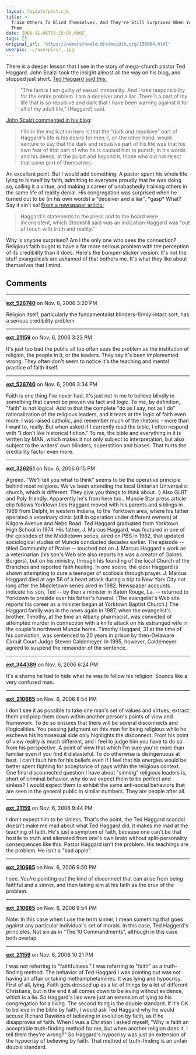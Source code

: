 ```yaml
---
layout: layouts/post.njk
title: >-
  Train Others To Blind Themselves, And They're Still Surprised When You Lie To
  Them
date: 2006-11-06T15:15:00.000Z
tags: []
original_url: 'https://nemorathwald.dreamwidth.org/150064.html'
userpic: ../userpics/_.jpg
---
```

There is a deeper lesson that I see in the story of mega-church pastor Ted Haggard. John Scalzi took the insight almost all the way on his blog, and stopped just short. [Ted Haggard said this:](http://www.gazette.com/display.php?id=1326183)

> "The fact is I am guilty of sexual immorality. And I take responsibility for the entire problem. I am a deceiver and a liar. There's a part of my life that is so repulsive and dark that I have been warring against it for all of my adult life," \[Haggard} said.

[John Scalzi commented in his blog](http://www.scalzi.com/whatever/004593.html):

> I think the implication here is that the "dark and repulsive" part of Haggard's life is his desire for men; I, on the other hand, would venture to say that the dark and repulsive part of his life was that his own fear of that part of who he is caused him to punish, in his words and his deeds, at the pulpit and beyond it, those who did not reject that same part of themselves.

An excellent point. But I would add something. A pastor spent his whole life lying to himself by faith, admitting to everyone proudly that he was doing so, calling it a virtue, and making a career of unabashedly training others in the same life of reality denial. His congregation was surprised when he turned out to be (in his own words) a "deceiver and a liar". \*gasp\* What? Say it ain't so! [From a newspaper article:](http://www.gazette.com/display.php?id=1326183)

> Haggard's statements to the press and to the board were inconsistent, which Stockstill said was an indication Haggard was "out of touch with truth and reality."

Why is anyone surprised? Am I the only one who sees the connection? Religious faith ought to have a far more serious problem with the perception of its credibility than it does. Here's the bumper-sticker version: It's not the stuff evangelicals are ashamed of that bothers me. It's what they like about themselves that I mind.

## Comments

---

**[ext_526740](https://www.dreamwidth.org/users/ext_526740)** on Nov. 6, 2006 3:20 PM

Religion itself, particularly the fundamentalist blinders-firmly-intact sort, has a serious credibility problem.

---

**[ext_21159](https://www.dreamwidth.org/users/ext_21159)** on Nov. 6, 2006 3:23 PM

It's just too bad the public all too often sees the problem as the institution of religion, the people in it, or the leaders. They say it's been implemented wrong. They often don't seem to notice it's the teaching and mental practice of faith itself.

---

**[ext_526740](https://www.dreamwidth.org/users/ext_526740)** on Nov. 6, 2006 3:34 PM

Faith is one thing I've never had. It's just not in me to believe blindly in something that cannot be proven via fact and logic. To me, by definition, "faith" is not logical. Add to that the complete "do as I say, not as I do" rationalization of the religious leaders, and it tears at the logic of faith even more. I was raised catholic, and remember much of the rhetoric - more than I want to, really. But when asked if I currently read the bible, I often respond with "I don't like historical fiction." To me, the bible and everything in it is written by MAN, which makes it not only subject to interpretation, but also subject to the writers' own blinders, superstition and biases. That hurts the credibility factor even more.

---

**[ext_326261](https://www.dreamwidth.org/users/ext_326261)** on Nov. 6, 2006 6:15 PM

Agreed. "We'll tell you what to think" seems to be the operative principle behind most religions. We've been attending the local Unitarian Universalist church, which is different. They give you things to think about. :) Also GLBT and Poly friendly. Apparently he's from here too.. Muncie Star press article clip follows Yorktown ties Haggard moved with his parents and siblings in 1969 from Delphi, in western Indiana, to the Yorktown area, where his father operated a veterinary clinic (still in operation under different owners) at Kilgore Avenue and Nebo Road. Ted Haggard graduated from Yorktown High School in 1974. His father, J. Marcus Haggard, was featured in one of the episodes of the Middletown series, aired on PBS in 1982, that updated sociological studies of Muncie conducted decades earlier. The episode -- titled Community of Praise -- touched not on J. Marcus Haggard's work as a veterinarian (his son's Web site also reports he was a creator of Gaines Burgers), but on his ministry, through his founding of the local Church of the Branches and reported faith healing. In one scene, the elder Haggard is shown attempting to cure a teenager of scoliosis through prayer. J. Marcus Haggard died at age 58 of a heart attack during a trip to New York City not long after the Middletown series aired in 1982. Newspaper accounts indicate his son, Ted -- by then a minister in Baton Rouge, La. -- returned to Yorktown to preside over his father's funeral. (The evangelist's Web site reports his career as a minister began at Yorktown Baptist Church.) The Haggard family was in the news again in 1987, when the evangelist's brother, Timothy, at the time an Albany pharmacist, was convicted of attempted murder in connection with a knife attack on his estranged wife in the couple's northwest Muncie home. Timothy Haggard, 31 at the time of his conviction, was sentenced to 20 years in prison by then-Delaware Circuit Court Judge Steven Caldemeyer. In 1995, however, Caldemeyer agreed to suspend the remainder of the sentence.

---

**[ext_344389](https://www.dreamwidth.org/users/ext_344389)** on Nov. 6, 2006 6:24 PM

It's a shame he had to hide what he was to follow his religion. Sounds like a very confused man.

---

**[ext_210685](https://www.dreamwidth.org/users/ext_210685)** on Nov. 6, 2006 8:54 PM

I don't see it as possible to take one man's set of values and virtues, extract them and plop them down within another person's points of view and framework. To do so ensures that there will be several disconnects and illogicalities. You passing judgment on this man for being religious while he eschews his homosexual side only highlights the disconnect. From his point of view reality is much different, and I feel to judge him you have to do so from his perspective. A point of view that which I'm sure you're more than familiar even if you find it distasteful. To do otherwise is disingenuous at best. I can't fault him for his beliefs even if I feel that his energies would be better spent fighting for acceptance of gays within the religious context. One final disconnected question I have about "sinning" religious leaders is, short of criminal behavior, why do we expect them to be perfect and sinless? I would expect them to exhibit the same anti-social behaviors that are seen in the general public in similar numbers. They are people after all.

---

**[ext_21159](https://www.dreamwidth.org/users/ext_21159)** on Nov. 6, 2006 9:44 PM

I don't expect him to be sinless. That's the point, the Ted Haggard scandal doesn't make me mad about what Ted Haggard did, it makes me mad at the teaching of faith. He's just a symptom of faith, because one can't be that hostile to truth and alienated from one's own brain without split-personality consequences like this. Pastor Haggard isn't the problem. His teachings are the problem. He isn't a "bad apple".

---

**[ext_210685](https://www.dreamwidth.org/users/ext_210685)** on Nov. 6, 2006 9:50 PM

I see. You're pointing out the kind of disconnect that can arise from being faithful and a sinner, and then taking aim at his faith as the crux of the problem.

---

**[ext_210685](https://www.dreamwidth.org/users/ext_210685)** on Nov. 6, 2006 9:54 PM

Note: In this case when I use the term sinner, I mean something that goes against any particular individual's set of morals. In this case, Ted Haggerd's principles. Not sin as in "The 10 Commandments", although in this case both overlap.

---

**[ext_21159](https://www.dreamwidth.org/users/ext_21159)** on Nov. 6, 2006 10:21 PM

I was not referring to "faithfulness." I was referring to "faith" as a truth-finding method. The behavior of Ted Haggard I was pointing out was not having an affair or taking methamphetamines. It was lying and hypocrisy. First of all, lying. Faith gets dressed up as a lot of things by a lot of different Christians, but in the end it all comes down to believing without evidence, which is a lie. So Haggard's lies were just an extension of lying to his congregation for a living. The second thing is the double standard. If it's OK to believe in the bible by faith, I would ask Ted Haggard why he would accuse Richard Dawkins of believing in evolution by faith, as if he disapproves of faith. When I was a Christian I asked myself, "Why is faith an acceptable truth-finding method for me, but when another religion does it, I tell them they're wrong?" So Haggard's hypocrisy was just an extension of the hypocrisy of believing by faith. That method of truth-finding is an unfair double standard.
